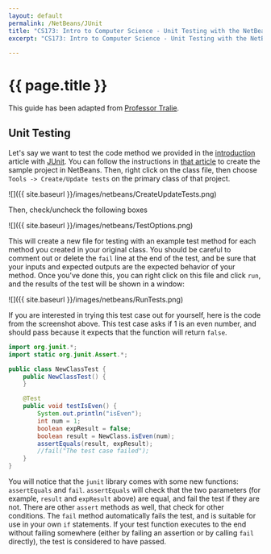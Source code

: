 ```yaml
---
layout: default
permalink: /NetBeans/JUnit
title: "CS173: Intro to Computer Science - Unit Testing with the NetBeans Software Environment"
excerpt: "CS173: Intro to Computer Science - Unit Testing with the NetBeans Software Environment"
    
---
```

# {{ page.title }}

This guide has been adapted from [Professor Tralie](https://www.ursinus.edu/live/profiles/4502-christopher-tralie).

## Unit Testing

Let's say we want to test the code method we provided in the [introduction](../NetBeans) article with [JUnit](https://netbeans.org/kb/docs/java/junit-intro.html).   You can follow the instructions in [that article](../NetBeans) to create the sample project in NetBeans.  Then, right click on the class file, then choose `Tools -> Create/Update tests` on the primary class of that project.

![]({{ site.baseurl }}/images/netbeans/CreateUpdateTests.png)

Then, check/uncheck the following boxes

![]({{ site.baseurl }}/images/netbeans/TestOptions.png)

This will create a new file for testing with an example test method for each method you created in your original class. You should be careful to comment out or delete the `fail` line at the end of the test, and be sure that your inputs and expected outputs are the expected behavior of your method. Once you've done this, you can right click on this file and click `run`, and the results of the test will be shown in a window:

![]({{ site.baseurl }}/images/netbeans/RunTests.png)

If you are interested in trying this test case out for yourself, here is the code from the screenshot above.  This test case asks if 1 is an even number, and should pass because it expects that the function will return  `false`.

```java
import org.junit.*;
import static org.junit.Assert.*;

public class NewClassTest {
	public NewClassTest() {
	}

	@Test
	public void testIsEven() {
		System.out.println("isEven");
		int num = 1;
		boolean expResult = false;
		boolean result = NewClass.isEven(num);
		assertEquals(result, expResult);
		//fail("The test case failed");
	}
}
```

You will notice that the `junit` library comes with some new functions: `assertEquals` and `fail`.  `assertEquals` will check that the two parameters (for example, `result` and `expResult` above) are equal, and fail the test if they are not.  There are other `assert` methods as well, that check for other conditions.  The `fail` method automatically fails the test, and is suitable for use in your own `if` statements.  If your test function executes to the end without failing somewhere (either by failing an assertion or by calling `fail` directly), the test is considered to have passed.